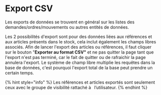 # Export CSV

Les exports de données se trouvent en général sur les listes des demandes/ordres/mouvements ou autres entités de données.

Les 2 possibilités d'export sont pour des données liées aux références et aux articles présents dans le stock, cela inclut également les champs libres associés. Afin de lancer l'export des articles ou références, il faut cliquer sur le bouton "**Exporter au format CSV"** et ne pas quitter la page tant que l'export n'est pas terminé, car le fait de quitter ou de rafraichir la page annulera l'export. Le système de champ libre multiplie les requêtes dans la base de données, c'est pourquoi l'export total de la base peut prendre un certain temps.

{% hint style="info" %}
Les références et articles exportés sont seulement ceux avec le groupe de visibilité rattaché à  l’utilisateur.
{% endhint %}
